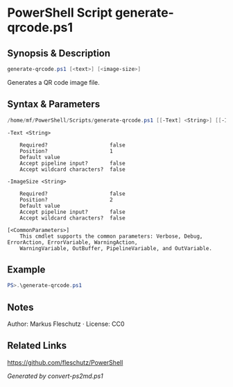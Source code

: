 # PowerShell Script generate-qrcode.ps1

## Synopsis & Description
```powershell
generate-qrcode.ps1 [<text>] [<image-size>]
```

Generates a QR code image file.

## Syntax & Parameters
```powershell
/home/mf/PowerShell/Scripts/generate-qrcode.ps1 [[-Text] <String>] [[-ImageSize] <String>] [<CommonParameters>]
```

```
-Text <String>
    
    Required?                    false
    Position?                    1
    Default value                
    Accept pipeline input?       false
    Accept wildcard characters?  false
```

```
-ImageSize <String>
    
    Required?                    false
    Position?                    2
    Default value                
    Accept pipeline input?       false
    Accept wildcard characters?  false
```

```
[<CommonParameters>]
    This cmdlet supports the common parameters: Verbose, Debug, ErrorAction, ErrorVariable, WarningAction, 
    WarningVariable, OutBuffer, PipelineVariable, and OutVariable.
```

## Example
```powershell
PS>.\generate-qrcode.ps1
```


## Notes
Author: Markus Fleschutz · License: CC0

## Related Links
https://github.com/fleschutz/PowerShell

*Generated by convert-ps2md.ps1*
